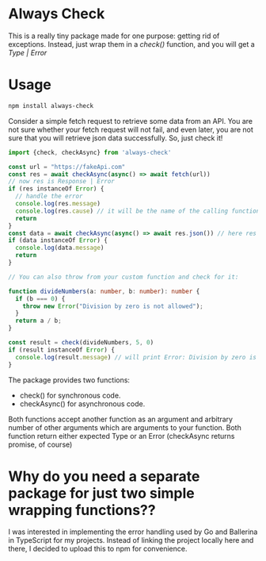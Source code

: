 # Always Check

This is a really tiny package made for one purpose: getting rid of exceptions.
Instead, just wrap them in a *check()* function, and you will get a *Type | Error*

# Usage
```bash
npm install always-check
```
Consider a simple fetch request to retrieve some data from an API. You are not sure whether your fetch request will not fail, and even later, you are not sure that you will retrieve json data successfully. So, just check it!

```typescript
import {check, checkAsync} from 'always-check'

const url = "https://fakeApi.com"
const res = await checkAsync(async() => await fetch(url))
// now res is Response | Error
if (res instanceOf Error) {
  // handle the error
  console.log(res.message)
  console.log(res.cause) // it will be the name of the calling function
  return
}
const data = await checkAsync(async() => await res.json()) // here res is Response for sure since we checked for the error
if (data instanceOf Error) {
  console.log(data.message)
  return
}

// You can also throw from your custom function and check for it:

function divideNumbers(a: number, b: number): number {
  if (b === 0) {
    throw new Error("Division by zero is not allowed");
  }
  return a / b;
}

const result = check(divideNumbers, 5, 0)
if (result instanceOf Error) {
  console.log(result.message) // will print Error: Division by zero is not allowed
}
```

The package provides two functions:
  - check() for synchronous code.
  - checkAsync() for asynchronous code.

Both functions accept another function as an argument and arbitrary number of other arguments which are arguments to your function.
Both function return either expected Type or an Error (checkAsync returns promise, of course)

# Why do you need a separate package for just two simple wrapping functions??
I was interested in implementing the error handling used by Go and Ballerina in TypeScript for my projects.
Instead of linking the project locally here and there, I decided to upload this to npm for convenience.

